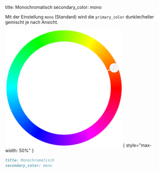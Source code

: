 title: Monochromatisch
secondary_color: mono

Mit der Einstellung `mono` (Standard) wird die `primary_color` dunkler/heller gemischt je nach Ansicht.

![](../../../img/sc_mono.svg){ style="max-width: 50%" }

```markdown
title: Monochromatisch
secondary_color: mono
```
